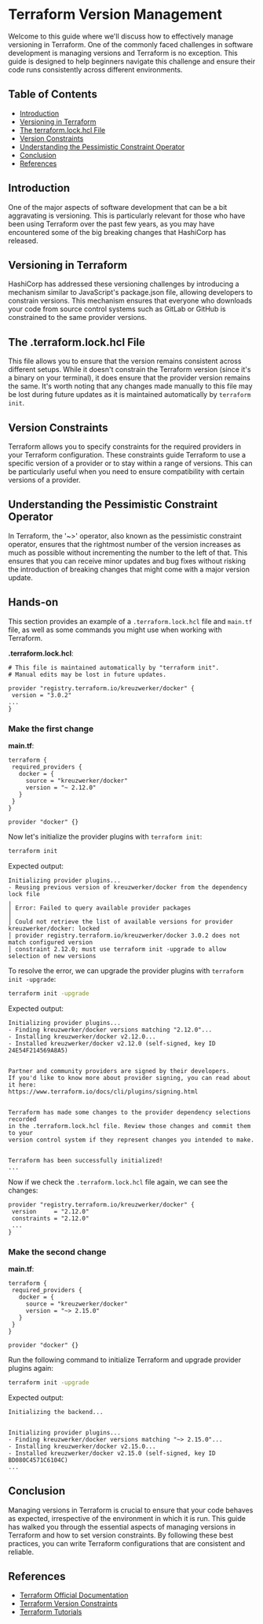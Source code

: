 # Terraform Version Management

Welcome to this guide where we'll discuss how to effectively manage versioning in Terraform. One of the commonly faced challenges in software development is managing versions and Terraform is no exception. This guide is designed to help beginners navigate this challenge and ensure their code runs consistently across different environments. 

## Table of Contents

- [Introduction](#introduction)
- [Versioning in Terraform](#versioning-in-terraform)
- [The terraform.lock.hcl File](#the-terraformlockhcl-file)
- [Version Constraints](#version-constraints)
- [Understanding the Pessimistic Constraint Operator](#understanding-the-pessimistic-constraint-operator)
- [Conclusion](#conclusion)
- [References](#references)

## Introduction

One of the major aspects of software development that can be a bit aggravating is versioning. This is particularly relevant for those who have been using Terraform over the past few years, as you may have encountered some of the big breaking changes that HashiCorp has released.

## Versioning in Terraform

HashiCorp has addressed these versioning challenges by introducing a mechanism similar to JavaScript's package.json file, allowing developers to constrain versions. This mechanism ensures that everyone who downloads your code from source control systems such as GitLab or GitHub is constrained to the same provider versions.

## The .terraform.lock.hcl File

This file allows you to ensure that the version remains consistent across different setups. While it doesn't constrain the Terraform version (since it's a binary on your terminal), it does ensure that the provider version remains the same. It's worth noting that any changes made manually to this file may be lost during future updates as it is maintained automatically by `terraform init`.

## Version Constraints

Terraform allows you to specify constraints for the required providers in your Terraform configuration. These constraints guide Terraform to use a specific version of a provider or to stay within a range of versions. This can be particularly useful when you need to ensure compatibility with certain versions of a provider.

## Understanding the Pessimistic Constraint Operator

In Terraform, the '~>' operator, also known as the pessimistic constraint operator, ensures that the rightmost number of the version increases as much as possible without incrementing the number to the left of that. This ensures that you can receive minor updates and bug fixes without risking the introduction of breaking changes that might come with a major version update.

## Hands-on

This section provides an example of a `.terraform.lock.hcl` file and `main.tf` file, as well as some commands you might use when working with Terraform.

**.terraform.lock.hcl**:

```hcl
# This file is maintained automatically by "terraform init".
# Manual edits may be lost in future updates.

provider "registry.terraform.io/kreuzwerker/docker" {
 version = "3.0.2"
...
}
```

### Make the first change

**main.tf**:

```hcl
terraform {
 required_providers {
   docker = {
     source = "kreuzwerker/docker"
     version = "~ 2.12.0"
   }
 }
}

provider "docker" {}
```

Now let's initialize the provider plugins with `terraform init`:

```bash
terraform init
```

Expected output:

```plaintext
Initializing provider plugins...
- Reusing previous version of kreuzwerker/docker from the dependency lock file
╷
│ Error: Failed to query available provider packages
│
│ Could not retrieve the list of available versions for provider kreuzwerker/docker: locked
│ provider registry.terraform.io/kreuzwerker/docker 3.0.2 does not match configured version
│ constraint 2.12.0; must use terraform init -upgrade to allow selection of new versions
```

To resolve the error, we can upgrade the provider plugins with `terraform init -upgrade`:

```bash
terraform init -upgrade
```

Expected output:

```plaintext
Initializing provider plugins...
- Finding kreuzwerker/docker versions matching "2.12.0"...
- Installing kreuzwerker/docker v2.12.0...
- Installed kreuzwerker/docker v2.12.0 (self-signed, key ID 24E54F214569A8A5)


Partner and community providers are signed by their developers.
If you'd like to know more about provider signing, you can read about it here:
https://www.terraform.io/docs/cli/plugins/signing.html


Terraform has made some changes to the provider dependency selections recorded
in the .terraform.lock.hcl file. Review those changes and commit them to your
version control system if they represent changes you intended to make.


Terraform has been successfully initialized!
...
```

Now if we check the `.terraform.lock.hcl` file again, we can see the changes:

```plaintext
provider "registry.terraform.io/kreuzwerker/docker" {
 version     = "2.12.0"
 constraints = "2.12.0"
 ...
}
```

### Make the second change

**main.tf**:

```hcl
terraform {
 required_providers {
   docker = {
     source = "kreuzwerker/docker"
     version = "~> 2.15.0"
   }
 }
}

provider "docker" {}
```

Run the following command to initialize Terraform and upgrade provider plugins again:

```bash
terraform init -upgrade
```

Expected output:

```plaintext
Initializing the backend...


Initializing provider plugins...
- Finding kreuzwerker/docker versions matching "~> 2.15.0"...
- Installing kreuzwerker/docker v2.15.0...
- Installed kreuzwerker/docker v2.15.0 (self-signed, key ID BD080C4571C6104C)
...
```

## Conclusion

Managing versions in Terraform is crucial to ensure that your code behaves as expected, irrespective of the environment in which it is run. This guide has walked you through the essential aspects of managing versions in Terraform and how to set version constraints. By following these best practices, you can write Terraform configurations that are consistent and reliable.

## References

- [Terraform Official Documentation](https://www.terraform.io/docs/language/index.html)
- [Terraform Version Constraints](https://www.terraform.io/docs/language/expressions/version-constraints.html)
- [Terraform Tutorials](https://developer.hashicorp.com/terraform/tutorials)
